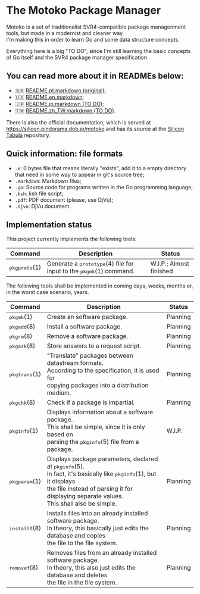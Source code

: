 # The Motoko Package Manager
Motoko is a set of traditionalist SVR4-compatible package managenment tools, but made in a modernist and cleaner way.  
I'm making this in order to learn Go and some data structure concepts.  

Everything here is a big "TO DO", since I'm still learning the basic concepts of
Go itself and the SVR4 package manager specification.  

## You can read more about it in READMEs below:  
* :brazil: [README.pt.markdown (original)](./docs/README.pt.markdown);
* :us: [README.en.markdown](./docs/README.en.markdown);
* :jp: [README.jp.markdown (TO DO)](./docs/README.jp.markdown);
* :taiwan: [README.zh_TW.markdown (TO DO)](./docs/README.zh_TW.markdown).

There is also the official documentation, which is served at
https://silicon.pindorama.dob.jp/motoko and has its source at the
[Silicon Tabula](https://github.com/Projeto-Pindorama/Silicon-Tabula) repository.

## Quick information: file formats
* `.e`: 0 bytes file that means literally "exists", add it to a empty directory
  that need in some way to appear in git's source tree;
* `.markdown`: Markdown files;
* `.go`: Source code for programs written in the Go programming language;
* `.ksh`: ksh file script;
* `.pdf`: PDF document (please, use DjVu);
* `.djvu`: DjVu document.

## Implementation status

This project currently implements the following tools:  

<table>
<thead>
  <tr>
    <th>Command</th>
    <th>Description</th>
    <th>Status</th>
  </tr>
</thead>
<tbody>
  <tr>
    <td><tt>pkgproto</tt>(1)</td>
    <td>Generate a <tt>prototype</tt>(4) file for input to the
<tt>pkgmk</tt>(1) command.</td>
    <td>W.I.P.; Almost finished</td>
  </tr>
</tbody>
</table>

The following tools shall be implemented in coming days, weeks, months or, in
the worst case scenario, years.  

<table>
<thead>
  <tr>
    <th>Command</th>
    <th>Description</th>
    <th>Status</th>
  </tr>
</thead>
<tbody>
  <tr>
    <td><tt>pkgmk</tt>(1)</td>
    <td>Create an software package.</td>
    <td>Planning</td>
  </tr>
  <tr>
    <td><tt>pkgadd</tt>(8)</td>
    <td>Install a software package.</td>
    <td>Planning</td>
  </tr>
  <tr>
    <td><tt>pkgrm</tt>(8)</td>
    <td>Remove a software package.</td>
    <td>Planning</td>
  </tr>
  <tr>
    <td><tt>pkgask</tt>(8)</td>
    <td>Store answers to a request script.</td>
    <td>Planning</td>
  </tr>
  <tr>
    <td><tt>pkgtrans</tt>(1)</td>
    <td>"Translate" packages between datastream formats.<br>According to the
specification, it is used for<br>copying packages into a distribution
medium.</td>
    <td>Planning</td>
  </tr>
  <tr>
    <td><tt>pkgchk</tt>(8)</td>
    <td>Check if a package is impartial.</td>
    <td>Planning</td>
  </tr>
  <tr>
    <td><tt>pkginfo</tt>(1)</td>
    <td>Displays information about a software package.<br>This shall be simple,
since it is only based on<br>parsing the <tt>pkginfo</tt>(5) file from a
package.</td>
    <td>W.I.P.</td>
  </tr>
  <tr>
    <td><tt>pkgparam</tt>(1)</td>
    <td>Displays package parameters, declared at <tt>pkginfo</tt>(5).<br>In fact,
it's basically like <tt>pkginfo</tt>(1), but it displays<br>the file instead of
parsing it for displaying separate values.<br>This shall also be simple.</td>
    <td>Planning</td>
  </tr>
  <tr>
    <td><tt>installf</tt>(8)</td>
    <td>Installs files into an already installed software package.<br>In theory,
this basically just edits the database and copies<br>the file to the file
system.</td>
    <td>Planning</td>
  </tr>
  <tr>
    <td><tt>removef</tt>(8)</td>
    <td>Removes files from an already installed software package.<br>In theory,
this also just edits the database and deletes<br>the file in the file
system.</td>
    <td>Planning</td>
  </tr>
</tbody>
</table>
